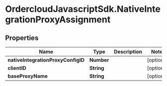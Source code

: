 # OrdercloudJavascriptSdk.NativeIntegrationProxyAssignment

## Properties
Name | Type | Description | Notes
------------ | ------------- | ------------- | -------------
**nativeIntegrationProxyConfigID** | **Number** |  | [optional] 
**clientID** | **String** |  | [optional] 
**baseProxyName** | **String** |  | [optional] 



